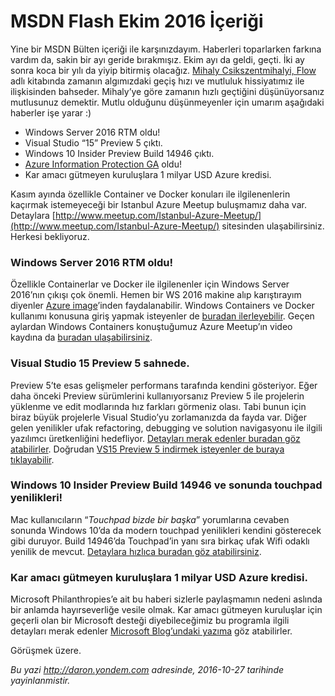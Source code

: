 # MSDN Flash Ekim 2016 İçeriği
Yine bir MSDN Bülten içeriği ile karşınızdayım. Haberleri toparlarken farkına vardım da, sakin bir ayı geride bırakmışız. Ekim ayı da geldi, geçti. İki ay sonra koca bir yılı da yiyip bitirmiş olacağız. [Mihaly Csikszentmihalyi, Flow](http://amzn.to/2dOTlU6) adlı kitabında zamanın algımızdaki geçiş hızı ve mutluluk hissiyatımız ile ilişkisinden bahseder. Mihaly’ye göre zamanın hızlı geçtiğini düşünüyorsanız mutlusunuz demektir. Mutlu olduğunu düşünmeyenler için umarım aşağıdaki haberler işe yarar :) 

* Windows Server 2016 RTM oldu!   
* Visual Studio “15” Preview 5 çıktı.   
* Windows 10 Insider Preview Build 14946 çıktı.   
* [Azure Information Protection GA](https://blogs.technet.microsoft.com/enterprisemobility/2016/10/04/azure-information-protection-is-now-generally-available/ ) oldu!    
* Kar amacı gütmeyen kuruluşlara 1 milyar USD Azure kredisi.   

Kasım ayında özellikle Container ve Docker konuları ile ilgilenenlerin kaçırmak istemeyeceği bir Istanbul Azure Meetup buluşmamız daha var. Detaylara [http://www.meetup.com/Istanbul-Azure-Meetup/](http://www.meetup.com/Istanbul-Azure-Meetup/) sitesinden ulaşabilirsiniz. Herkesi bekliyoruz.

### Windows Server 2016 RTM oldu! 
Özellikle Containerlar ve Docker ile ilgilenenler için Windows Server 2016’nın çıkışı çok önemli. Hemen bir WS 2016 makine alıp karıştırayım diyenler [Azure image](https://azure.microsoft.com/en-us/marketplace/virtual-machines/all/?term=Windows+Server+2016)’inden faydalanabilir. Windows Containers ve Docker kullanımı konusuna giriş yapmak isteyenler de [buradan ilerleyebilir](https://msdn.microsoft.com/en-us/virtualization/windowscontainers/quick_start/quick_start_windows_server). Geçen aylardan Windows Containers konuştuğumuz Azure Meetup’ın video kaydına da [buradan ulaşabilirsiniz](https://channel9.msdn.com/Blogs/daronyondem/Istanbul-Azure-Meetup-Windows-Containers-Bulumas).

### Visual Studio 15 Preview 5 sahnede.
Preview 5’te esas gelişmeler performans tarafında kendini gösteriyor. Eğer daha önceki Preview sürümlerini kullanıyorsanız Preview 5 ile projelerin yüklenme ve edit modlarında hız farkları görmeniz olası. Tabi bunun için biraz büyük projelerle Visual Studio’yu zorlamanızda da fayda var. Diğer gelen yenilikler ufak refactoring, debugging ve solution navigasyonu ile ilgili yazılımcı üretkenliğini hedefliyor. [Detayları merak edenler buradan göz atabilirler](https://blogs.msdn.microsoft.com/visualstudio/2016/10/05/announcing-visual-studio-15-preview-5/). Doğrudan [VS15 Preview 5 indirmek isteyenler de buraya tıklayabilir](http://aka.ms/vs/15/preview/vs_enterprise).

### Windows 10 Insider Preview Build 14946 ve sonunda touchpad yenilikleri!
Mac kullanıcıların “*Touchpad bizde bir başka*” yorumlarına cevaben sonunda Windows 10’da da modern touchpad yenilikleri kendini gösterecek gibi duruyor. Build 14946’da Touchpad’in yanı sıra birkaç ufak Wifi odaklı yenilik de mevcut. [Detaylara hızlıca buradan göz atabilirsiniz](https://blogs.windows.com/windowsexperience/2016/10/13/announcing-windows-10-insider-preview-build-14946-for-pc-and-mobile/#bOh3fZaEz9hZyQMO.97 ). 

### Kar amacı gütmeyen kuruluşlara 1 milyar USD Azure kredisi.
Microsoft Philanthropies’e ait bu haberi sizlerle paylaşmamın nedeni aslında bir anlamda hayırseverliğe vesile olmak. Kar amacı gütmeyen kuruluşlar için geçerli olan bir Microsoft desteği diyebileceğimiz bu programla ilgili detayları merak edenler [Microsoft Blog’undaki yazıma](http://blog.microsoft.com.tr/?p=46941) göz atabilirler.  

Görüşmek üzere.

*Bu yazi http://daron.yondem.com adresinde, 2016-10-27 tarihinde yayinlanmistir.*
